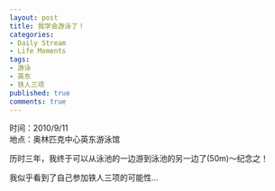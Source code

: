 ```yaml
---
layout: post
title: 我学会游泳了！
categories:
- Daily Stream
- Life Moments
tags:
- 游泳
- 英东
- 铁人三项
published: true
comments: true
---
```

<p>时间：2010/9/11<br />
地点：奥林匹克中心英东游泳馆</p>

<p>历时三年，我终于可以从泳池的一边游到泳池的另一边了(50m)～纪念之！</p>

<p>我似乎看到了自己参加铁人三项的可能性...</p>
